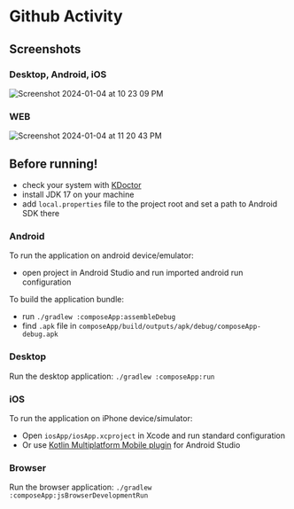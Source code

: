 # Github Activity


## Screenshots

### Desktop, Android, iOS
![Screenshot 2024-01-04 at 10 23 09 PM](https://github.com/MahmoudMabrok/GithubActivity/assets/13488900/8119847b-5ed9-426a-b09c-078ac6871212)

### WEB 
![Screenshot 2024-01-04 at 11 20 43 PM](https://github.com/MahmoudMabrok/GithubActivity/assets/13488900/e473727e-4111-4539-ba20-7b95a7979c97)



## Before running!
 - check your system with [KDoctor](https://github.com/Kotlin/kdoctor)
 - install JDK 17 on your machine
 - add `local.properties` file to the project root and set a path to Android SDK there

### Android
To run the application on android device/emulator:  
 - open project in Android Studio and run imported android run configuration

To build the application bundle:
 - run `./gradlew :composeApp:assembleDebug`
 - find `.apk` file in `composeApp/build/outputs/apk/debug/composeApp-debug.apk`

### Desktop
Run the desktop application: `./gradlew :composeApp:run`

### iOS
To run the application on iPhone device/simulator:
 - Open `iosApp/iosApp.xcproject` in Xcode and run standard configuration
 - Or use [Kotlin Multiplatform Mobile plugin](https://plugins.jetbrains.com/plugin/14936-kotlin-multiplatform-mobile) for Android Studio

### Browser
Run the browser application: `./gradlew :composeApp:jsBrowserDevelopmentRun`

